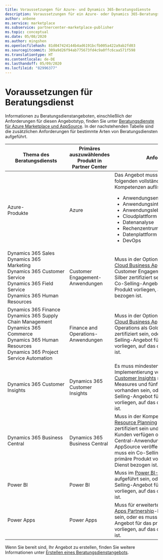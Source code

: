 ```yaml
---
title: Voraussetzungen für Azure- und Dynamics 365-Beratungsdienste
description: Voraussetzungen für ein Azure- oder Dynamics 365-Beratungsdienstangebot im kommerziellen Microsoft-Marketplace
author: anbene
ms.service: marketplace
ms.subservice: partnercenter-marketplace-publisher
ms.topic: conceptual
ms.date: 05/08/2020
ms.author: mingshen
ms.openlocfilehash: 81d047424144b4ad6191bcfb005a422a9ab2fd03
ms.sourcegitcommit: 309a9d26f94ab775673fd4c9a0ffc6caa571f598
ms.translationtype: HT
ms.contentlocale: de-DE
ms.lasthandoff: 05/09/2020
ms.locfileid: "82996377"
---
```

# <a name="consulting-service-prerequisites"></a>Voraussetzungen für Beratungsdienst

Informationen zu Beratungsdienstangeboten, einschließlich der Anforderungen für diesen Angebotstyp, finden Sie unter [Beratungsdienste für Azure Marketplace und AppSource](https://docs.microsoft.com/azure/marketplace/consulting-services). In der nachstehenden Tabelle sind die zusätzlichen Anforderungen für bestimmte Arten von Beratungsdiensten aufgeführt.

| Thema des Beratungsdiensts | Primäres auszuwählendes Produkt in Partner Center | Anforderung |
|---------|---------|---------|
| Azure-Produkte&nbsp;&nbsp;&nbsp;&nbsp;&nbsp;&nbsp;&nbsp;&nbsp;&nbsp;&nbsp;&nbsp;&nbsp;&nbsp;&nbsp;&nbsp;&nbsp;&nbsp;&nbsp;&nbsp;&nbsp;&nbsp;&nbsp;&nbsp;&nbsp;&nbsp;&nbsp;&nbsp;&nbsp;| Azure | Das Angebot muss mindestens eine der folgenden vollständig erworbenen Kompetenzen auflisten: <ul><li>Anwendungsentwicklung</li><li>Anwendungsintegration</li><li>Anwendungslebenszyklusverwaltung</li><li>Cloudplattform</li><li>Datenanalyse</li><li>Rechenzentrum</li><li>Datenplattform</li><li>DevOps|
| Dynamics 365 Sales<br>Dynamics 365 Marketing<br>Dynamics 365 Customer Service<br>Dynamics 365 Field Service<br>Dynamics 365 Human Resources | Customer Engagement-Anwendungen | Muss in der Option für die Kompetenz [Cloud Business Applications](https://partner.microsoft.com/membership/cloud-business-applications-competency) für Customer Engagement als Gold oder Silber zertifiziert sein, oder es muss ein Co-Selling-Angebot für das primäre Produkt vorliegen, auf das der Dienst bezogen ist. |
| Dynamics 365 Finance<br>Dynamics 365 Supply Chain Management<br>Dynamics 365 Commerce<br>Dynamics 365 Human Resources<br>Dynamics 365 Project Service Automation | Finance and Operations-Anwendungen | Muss in der Option für die Kompetenz [Cloud Business Applications](https://partner.microsoft.com/membership/cloud-business-applications-competency) für Unified Operations als Gold oder Silber zertifiziert sein, oder es muss ein Co-Selling-Angebot für das primäre Produkt vorliegen, auf das der Dienst bezogen ist. |
| Dynamics 365 Customer Insights | Dynamics 365 Customer Insights | Es muss mindestens eine erfolgreiche Implementierung von [Dynamics 365 Customer Insights](https://dynamics.microsoft.com/ai/customer-insights/) mit mindestens fünf Measures und fünf Segmenten vorhanden sein, oder es muss ein Co-Selling-Angebot für das primäre Produkt vorliegen, auf das der Dienst bezogen ist. |
| Dynamics 365 Business Central | Dynamics 365 Business Central | Muss in der Kompetenz [Enterprise Resource Planning](https://partner.microsoft.com/membership/enterprise-resource-planning-competency) als Gold oder Silber zertifiziert sein und mindestens über drei Kunden verfügen oder eine Business Central-Anwendung in Microsoft AppSource veröffentlicht haben, oder es muss ein Co-Selling-Angebot für das primäre Produkt vorliegen, auf das der Dienst bezogen ist. |
| Power BI | Power BI | Muss im [Power BI-Partnershowcase](https://powerbi.microsoft.com/partner-showcase/) aufgeführt sein, oder es muss ein Co-Selling-Angebot für das primäre Produkt vorliegen, auf das der Dienst bezogen ist.|
|Power Apps | Power Apps | Muss für erweiterte Vorteile im [Power Apps Partnership](https://aka.ms/PowerAppsPartner)-Programm berechtigt sein, oder es muss ein Co-Selling-Angebot für das primäre Produkt vorliegen, auf das der Dienst bezogen ist. |

Wenn Sie bereit sind, Ihr Angebot zu erstellen, finden Sie weitere Informationen unter [Erstellen eines Beratungsdienstangebots](./create-consulting-service-offer.md).
